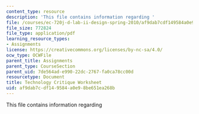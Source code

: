 ```yaml
---
content_type: resource
description: 'This file contains information regarding '
file: /courses/ec-720j-d-lab-ii-design-spring-2010/af9dab7cdf149584a0e98be651ea268b_MITEC_720JS10_hw3.pdf
file_size: 772824
file_type: application/pdf
learning_resource_types:
- Assignments
license: https://creativecommons.org/licenses/by-nc-sa/4.0/
ocw_type: OCWFile
parent_title: Assignments
parent_type: CourseSection
parent_uid: 7de564ad-e990-22dc-2767-fa0ca78cc00d
resourcetype: Document
title: Technology Critique Worksheet
uid: af9dab7c-df14-9584-a0e9-8be651ea268b
---
```

This file contains information regarding 